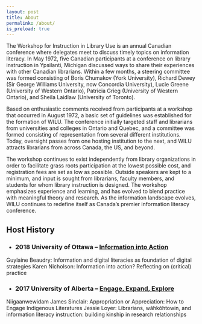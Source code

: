 ```yaml
---
layout: post
title: About
permalink: /about/
is_preload: true
---
```

The Workshop for Instruction in Library Use is an annual Canadian conference where delegates meet to discuss timely topics on information literacy. In May 1972, five Canadian participants at a conference on library instruction in Ypsilanti, Michigan discussed ways to share their experiences with other Canadian librarians. Within a few months, a steering committee was formed consisting of Boris Chumakov (York University), Richard Dewey (Sir George Williams University, now Concordia University), Lucie Greene (University of Western Ontario), Patricia Grieg (University of Western Ontario), and Sheila Laidlaw (University of Toronto).

Based on enthusiastic comments received from participants at a workshop that occurred in August 1972, a basic set of guidelines was established for the formation of WILU. The conference initially targeted staff and librarians from universities and colleges in Ontario and Quebec, and a committee was formed consisting of representation from several different institutions. Today, oversight passes from one hosting institution to the next, and WILU attracts librarians from across Canada, the US, and beyond.

The workshop continues to exist independently from library organizations in order to facilitate grass roots participation at the lowest possible cost, and registration fees are set as low as possible. Outside speakers are kept to a minimum, and input is sought from librarians, faculty members, and students for whom library instruction is designed. The workshop emphasizes experience and learning, and has evolved to blend practice with meaningful theory and research. As the information landscape evolves, WILU continues to redefine itself as Canada’s premier information literacy conference.

## Host History

- ### 2018	University of Ottawa – [Information into Action](https://wilu2018.ca/)
Guylaine Beaudry: Information and digital literacies as foundation of digital strategies Karen Nicholson: Information into action? Reflecting on (critical) practice
- ### 2017  University of Alberta – [Engage, Expand, Explore](https://wilu2017.library.ualberta.ca/)
Niigaanwewidam James Sinclair: Appropriation or Appreciation: How to Engage Indigenous Literatures Jessie Loyer: Librarians, wâhkôhtowin, and information literacy instruction: building kinship in research relationships
